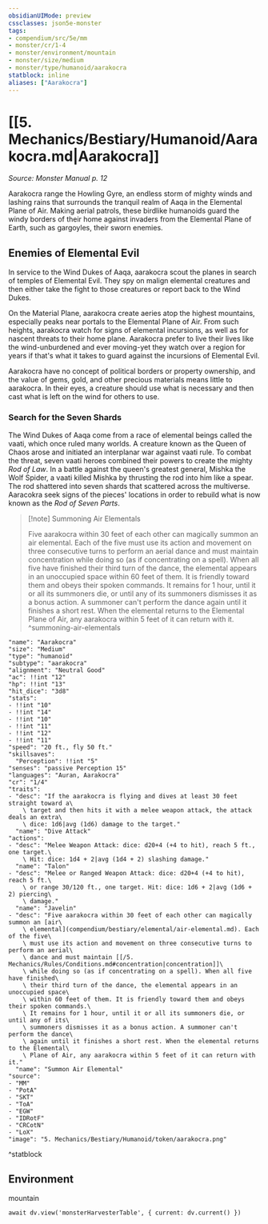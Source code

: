 ```yaml
---
obsidianUIMode: preview
cssclasses: json5e-monster
tags:
- compendium/src/5e/mm
- monster/cr/1-4
- monster/environment/mountain
- monster/size/medium
- monster/type/humanoid/aarakocra
statblock: inline
aliases: ["Aarakocra"]
---
```

# [[5. Mechanics/Bestiary/Humanoid/Aarakocra.md|Aarakocra]]
*Source: Monster Manual p. 12*  

Aarakocra range the Howling Gyre, an endless storm of mighty winds and lashing rains that surrounds the tranquil realm of Aaqa in the Elemental Plane of Air. Making aerial patrols, these birdlike humanoids guard the windy borders of their home against invaders from the Elemental Plane of Earth, such as gargoyles, their sworn enemies.

## Enemies of Elemental Evil

In service to the Wind Dukes of Aaqa, aarakocra scout the planes in search of temples of Elemental Evil. They spy on malign elemental creatures and then either take the fight to those creatures or report back to the Wind Dukes.

On the Material Plane, aarakocra create aeries atop the highest mountains, especially peaks near portals to the Elemental Plane of Air. From such heights, aarakocra watch for signs of elemental incursions, as well as for nascent threats to their home plane. Aarakocra prefer to live their lives like the wind-unburdened and ever moving-yet they watch over a region for years if that's what it takes to guard against the incursions of Elemental Evil.

Aarakocra have no concept of political borders or property ownership, and the value of gems, gold, and other precious materials means little to aarakocra. In their eyes, a creature should use what is necessary and then cast what is left on the wind for others to use.

### Search for the Seven Shards

The Wind Dukes of Aaqa come from a race of elemental beings called the vaati, which once ruled many worlds. A creature known as the Queen of Chaos arose and initiated an interplanar war against vaati rule. To combat the threat, seven vaati heroes combined their powers to create the mighty *Rod of Law*. In a battle against the queen's greatest general, Mishka the Wolf Spider, a vaati killed Mishka by thrusting the rod into him like a spear. The rod shattered into seven shards that scattered across the multiverse. Aaracokra seek signs of the pieces' locations in order to rebuild what is now known as the *Rod of Seven Parts*.

> [!note] Summoning Air Elementals
> 
> Five aarakocra within 30 feet of each other can magically summon an air elemental. Each of the five must use its action and movement on three consecutive turns to perform an aerial dance and must maintain concentration while doing so (as if concentrating on a spell). When all five have finished their third turn of the dance, the elemental appears in an unoccupied space within 60 feet of them. It is friendly toward them and obeys their spoken commands. It remains for 1 hour, until it or all its summoners die, or until any of its summoners dismisses it as a bonus action. A summoner can't perform the dance again until it finishes a short rest. When the elemental returns to the Elemental Plane of Air, any aarakocra within 5 feet of it can return with it.
^summoning-air-elementals

```statblock
"name": "Aarakocra"
"size": "Medium"
"type": "humanoid"
"subtype": "aarakocra"
"alignment": "Neutral Good"
"ac": !!int "12"
"hp": !!int "13"
"hit_dice": "3d8"
"stats":
- !!int "10"
- !!int "14"
- !!int "10"
- !!int "11"
- !!int "12"
- !!int "11"
"speed": "20 ft., fly 50 ft."
"skillsaves":
  "Perception": !!int "5"
"senses": "passive Perception 15"
"languages": "Auran, Aarakocra"
"cr": "1/4"
"traits":
- "desc": "If the aarakocra is flying and dives at least 30 feet straight toward a\
    \ target and then hits it with a melee weapon attack, the attack deals an extra\
    \ dice: 1d6|avg (1d6) damage to the target."
  "name": "Dive Attack"
"actions":
- "desc": "Melee Weapon Attack: dice: d20+4 (+4 to hit), reach 5 ft., one target.\
    \ Hit: dice: 1d4 + 2|avg (1d4 + 2) slashing damage."
  "name": "Talon"
- "desc": "Melee or Ranged Weapon Attack: dice: d20+4 (+4 to hit), reach 5 ft.\
    \ or range 30/120 ft., one target. Hit: dice: 1d6 + 2|avg (1d6 + 2) piercing\
    \ damage."
  "name": "Javelin"
- "desc": "Five aarakocra within 30 feet of each other can magically summon an [air\
    \ elemental](compendium/bestiary/elemental/air-elemental.md). Each of the five\
    \ must use its action and movement on three consecutive turns to perform an aerial\
    \ dance and must maintain [[/5. Mechanics/Rules/Conditions.md#concentration|concentration]]\
    \ while doing so (as if concentrating on a spell). When all five have finished\
    \ their third turn of the dance, the elemental appears in an unoccupied space\
    \ within 60 feet of them. It is friendly toward them and obeys their spoken commands.\
    \ It remains for 1 hour, until it or all its summoners die, or until any of its\
    \ summoners dismisses it as a bonus action. A summoner can't perform the dance\
    \ again until it finishes a short rest. When the elemental returns to the Elemental\
    \ Plane of Air, any aarakocra within 5 feet of it can return with it."
  "name": "Summon Air Elemental"
"source":
- "MM"
- "PotA"
- "SKT"
- "ToA"
- "EGW"
- "IDRotF"
- "CRCotN"
- "LoX"
"image": "5. Mechanics/Bestiary/Humanoid/token/aarakocra.png"
```
^statblock

## Environment

mountain

```dataviewjs
await dv.view('monsterHarvesterTable', { current: dv.current() })
```